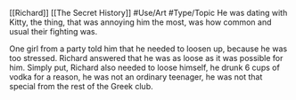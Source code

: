 [[Richard]] [[The Secret History]] #Use/Art #Type/Topic 
He was dating with Kitty, the thing, that was annoying him the most, was how common and usual their fighting was.

One girl from a party told him that he needed to loosen up, because he was too stressed. Richard answered that he was as loose as it was possible for him. Simply put, Richard also needed to loose himself, he drunk 6 cups of vodka for a reason, he was not an ordinary teenager, he was not that special from the rest of the Greek club.